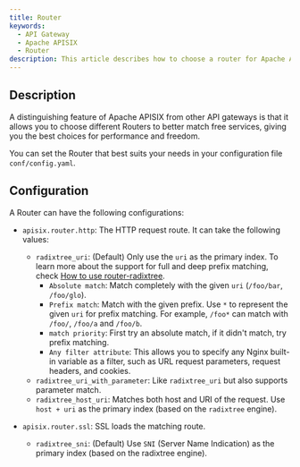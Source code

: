 ```yaml
---
title: Router
keywords:
  - API Gateway
  - Apache APISIX
  - Router
description: This article describes how to choose a router for Apache APISIX.
---
```


<!--
#
# Licensed to the Apache Software Foundation (ASF) under one or more
# contributor license agreements.  See the NOTICE file distributed with
# this work for additional information regarding copyright ownership.
# The ASF licenses this file to You under the Apache License, Version 2.0
# (the "License"); you may not use this file except in compliance with
# the License.  You may obtain a copy of the License at
#
#     http://www.apache.org/licenses/LICENSE-2.0
#
# Unless required by applicable law or agreed to in writing, software
# distributed under the License is distributed on an "AS IS" BASIS,
# WITHOUT WARRANTIES OR CONDITIONS OF ANY KIND, either express or implied.
# See the License for the specific language governing permissions and
# limitations under the License.
#
-->

## Description

A distinguishing feature of Apache APISIX from other API gateways is that it allows you to choose different Routers to better match free services, giving you the best choices for performance and freedom.

You can set the Router that best suits your needs in your configuration file `conf/config.yaml`.

## Configuration

A Router can have the following configurations:

- `apisix.router.http`: The HTTP request route. It can take the following values:

  - `radixtree_uri`: (Default) Only use the `uri` as the primary index. To learn more about the support for full and deep prefix matching, check [How to use router-radixtree](../router-radixtree.md).
    - `Absolute match`: Match completely with the given `uri` (`/foo/bar`, `/foo/glo`).
    - `Prefix match`: Match with the given prefix. Use `*` to represent the given `uri` for prefix matching. For example, `/foo*` can match with `/foo/`, `/foo/a` and `/foo/b`.
    - `match priority`: First try an absolute match, if it didn't match, try prefix matching.
    - `Any filter attribute`: This allows you to specify any Nginx built-in variable as a filter, such as URL request parameters, request headers, and cookies.
  - `radixtree_uri_with_parameter`: Like `radixtree_uri` but also supports parameter match.
  - `radixtree_host_uri`: Matches both host and URI of the request. Use `host + uri` as the primary index (based on the `radixtree` engine).

- `apisix.router.ssl`: SSL loads the matching route.
  - `radixtree_sni`: (Default) Use `SNI` (Server Name Indication) as the primary index (based on the radixtree engine).
